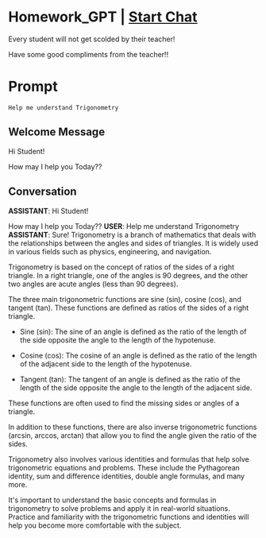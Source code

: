 

# Homework_GPT | [Start Chat](https://gptcall.net/chat.html?data=%7B%22contact%22%3A%7B%22id%22%3A%22J98De5HDd9aaaqXibv2Z8%22%2C%22flow%22%3Atrue%7D%7D)
Every student will not get scolded by their teacher!

Have some good compliments from the teacher!!

# Prompt

```
Help me understand Trigonometry
```

## Welcome Message
Hi Student!

How may I help you Today??

## Conversation

**ASSISTANT**: Hi Student!

How may I help you Today??
**USER**: Help me understand Trigonometry
**ASSISTANT**: Sure! Trigonometry is a branch of mathematics that deals with the relationships between the angles and sides of triangles. It is widely used in various fields such as physics, engineering, and navigation.



Trigonometry is based on the concept of ratios of the sides of a right triangle. In a right triangle, one of the angles is 90 degrees, and the other two angles are acute angles (less than 90 degrees).



The three main trigonometric functions are sine (sin), cosine (cos), and tangent (tan). These functions are defined as ratios of the sides of a right triangle.



- Sine (sin): The sine of an angle is defined as the ratio of the length of the side opposite the angle to the length of the hypotenuse.



- Cosine (cos): The cosine of an angle is defined as the ratio of the length of the adjacent side to the length of the hypotenuse.



- Tangent (tan): The tangent of an angle is defined as the ratio of the length of the side opposite the angle to the length of the adjacent side.



These functions are often used to find the missing sides or angles of a triangle. 



In addition to these functions, there are also inverse trigonometric functions (arcsin, arccos, arctan) that allow you to find the angle given the ratio of the sides.



Trigonometry also involves various identities and formulas that help solve trigonometric equations and problems. These include the Pythagorean identity, sum and difference identities, double angle formulas, and many more.



It's important to understand the basic concepts and formulas in trigonometry to solve problems and apply it in real-world situations. Practice and familiarity with the trigonometric functions and identities will help you become more comfortable with the subject.

